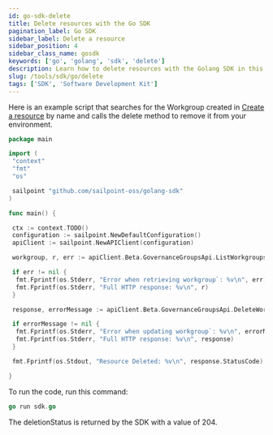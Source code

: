 ```yaml
---
id: go-sdk-delete
title: Delete resources with the Go SDK
pagination_label: Go SDK
sidebar_label: Delete a resource
sidebar_position: 4
sidebar_class_name: gosdk
keywords: ['go', 'golang', 'sdk', 'delete']
description: Learn how to delete resources with the Golang SDK in this guide.
slug: /tools/sdk/go/delete
tags: ['SDK', 'Software Development Kit']
---
```


Here is an example script that searches for the Workgroup created in [Create a resource](./creating-resources.md) by name and calls the delete method to remove it from your environment.

```go
package main

import (
 "context"
 "fmt"
 "os"

 sailpoint "github.com/sailpoint-oss/golang-sdk"
)

func main() {

 ctx := context.TODO()
 configuration := sailpoint.NewDefaultConfiguration()
 apiClient := sailpoint.NewAPIClient(configuration)

 workgroup, r, err := apiClient.Beta.GovernanceGroupsApi.ListWorkgroups(ctx).Filters(`name eq "DB Access Governance Group"`).Execute()

 if err != nil {
  fmt.Fprintf(os.Stderr, "Error when retrieving workgroup`: %v\n", err)
  fmt.Fprintf(os.Stderr, "Full HTTP response: %v\n", r)
 }

 response, errorMessage := apiClient.Beta.GovernanceGroupsApi.DeleteWorkgroup(ctx, *workgroup[0].Id).Execute()

 if errorMessage != nil {
  fmt.Fprintf(os.Stderr, "Error when updating workgroup`: %v\n", errorMessage)
  fmt.Fprintf(os.Stderr, "Full HTTP response: %v\n", response)
 }

 fmt.Fprintf(os.Stdout, "Resource Deleted: %v\n", response.StatusCode)

}
```

To run the code, run this command:

```go
go run sdk.go
```

The deletionStatus is returned by the SDK with a value of 204.

